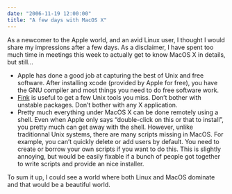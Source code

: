 ```yaml
---
date: "2006-11-19 12:00:00"
title: "A few days with MacOS X"
---
```




As a newcomer to the Apple world, and an avid Linux user, I thought I would share my impressions after a few days. As a disclaimer, I have spent too much time in meetings this week to actually get to know MacOS X in details, but still&hellip;

- Apple has done a good job at capturing the best of Unix and free software. After installing xcode (provided by Apple for free), you have the GNU compiler and most things you need to do free software work.
- [Fink](http://fink.sourceforge.net/) is useful to get a few Unix tools you miss. Don&rsquo;t bother with unstable packages. Don&rsquo;t bother with any X application.
- Pretty much everything under MacOS X can be done remotely using a shell. Even when Apple only says &ldquo;double-click on this or that to install&rdquo;, you pretty much can get away with the shell. However, unlike traditionnal Unix systems, there are many scripts missing in MacOS. For example, you can&rsquo;t quickly delete or add users by default. You need to create or borrow your own scripts if you want to do this. This is slightly annoying, but would be easily fixable if a bunch of people got together to write scripts and provide an nice installer.


To sum it up, I could see a world where both Linux and MacOS dominate and that would be a beautiful world.

